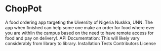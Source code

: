 # ChopPot
A food ordering app targeting the Uiversity of Nigeria Nuskka, UNN. The app when finished can help some one make an order for food where ever you are withiin the campus
based on the need to have remote access for food and pay on delivery!.
API Documentation: This will likely vary considerably from library to library.
Installation
Tests
Contributors
License
